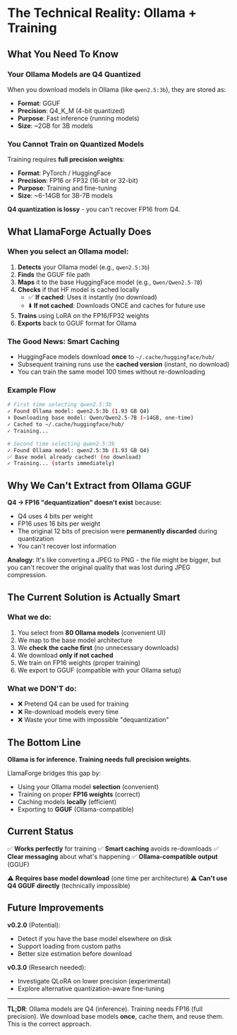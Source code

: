 # The Technical Reality: Ollama + Training

## What You Need To Know

### Your Ollama Models are Q4 Quantized

When you download models in Ollama (like `qwen2.5:3b`), they are stored as:
- **Format**: GGUF
- **Precision**: Q4_K_M (4-bit quantized)
- **Purpose**: Fast inference (running models)
- **Size**: ~2GB for 3B models

### You Cannot Train on Quantized Models

Training requires **full precision weights**:
- **Format**: PyTorch / HuggingFace
- **Precision**: FP16 or FP32 (16-bit or 32-bit)
- **Purpose**: Training and fine-tuning
- **Size**: ~6-14GB for 3B-7B models

**Q4 quantization is lossy** - you can't recover FP16 from Q4.

## What LlamaForge Actually Does

### When you select an Ollama model:

1. **Detects** your Ollama model (e.g., `qwen2.5:3b`)
2. **Finds** the GGUF file path
3. **Maps** it to the base HuggingFace model (e.g., `Qwen/Qwen2.5-7B`)
4. **Checks** if that HF model is cached locally
   - ✅ **If cached**: Uses it instantly (no download)
   - ⬇️ **If not cached**: Downloads ONCE and caches for future use
5. **Trains** using LoRA on the FP16/FP32 weights
6. **Exports** back to GGUF format for Ollama

### The Good News: Smart Caching

- HuggingFace models download **once** to `~/.cache/huggingface/hub/`
- Subsequent training runs use the **cached version** (instant, no download)
- You can train the same model 100 times without re-downloading

### Example Flow

```bash
# First time selecting qwen2.5:3b
✓ Found Ollama model: qwen2.5:3b (1.93 GB Q4)
⬇️ Downloading base model: Qwen/Qwen2.5-7B (~14GB, one-time)
✓ Cached to ~/.cache/huggingface/hub/
✓ Training...

# Second time selecting qwen2.5:3b
✓ Found Ollama model: qwen2.5:3b (1.93 GB Q4)
✅ Base model already cached! (no download)
✓ Training... (starts immediately)
```

## Why We Can't Extract from Ollama GGUF

**Q4 → FP16 "dequantization" doesn't exist** because:
- Q4 uses 4 bits per weight
- FP16 uses 16 bits per weight
- The original 12 bits of precision were **permanently discarded** during quantization
- You can't recover lost information

**Analogy**: It's like converting a JPEG to PNG - the file might be bigger, but you can't recover the original quality that was lost during JPEG compression.

## The Current Solution is Actually Smart

### What we do:
1. You select from **80 Ollama models** (convenient UI)
2. We map to the base model architecture
3. We **check the cache first** (no unnecessary downloads)
4. We download **only if not cached**
5. We train on FP16 weights (proper training)
6. We export to GGUF (compatible with your Ollama setup)

### What we DON'T do:
- ❌ Pretend Q4 can be used for training
- ❌ Re-download models every time
- ❌ Waste your time with impossible "dequantization"

## The Bottom Line

**Ollama is for inference. Training needs full precision weights.**

LlamaForge bridges this gap by:
- Using your Ollama model **selection** (convenient)
- Training on proper **FP16 weights** (correct)
- Caching models **locally** (efficient)
- Exporting to **GGUF** (Ollama-compatible)

## Current Status

✅ **Works perfectly** for training
✅ **Smart caching** avoids re-downloads
✅ **Clear messaging** about what's happening
✅ **Ollama-compatible output** (GGUF)

⚠️ **Requires base model download** (one time per architecture)
⚠️ **Can't use Q4 GGUF directly** (technically impossible)

## Future Improvements

**v0.2.0** (Potential):
- Detect if you have the base model elsewhere on disk
- Support loading from custom paths
- Better size estimation before download

**v0.3.0** (Research needed):
- Investigate QLoRA on lower precision (experimental)
- Explore alternative quantization-aware fine-tuning

---

**TL;DR**: Ollama models are Q4 (inference). Training needs FP16 (full precision). We download base models **once**, cache them, and reuse them. This is the correct approach.
